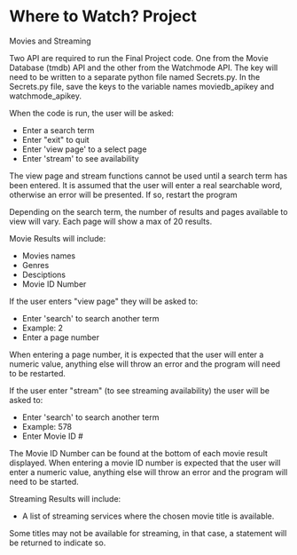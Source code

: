 # Where to Watch? Project

Movies and Streaming

Two API are required to run the Final Project code. One from the Movie Database (tmdb) API and the other from the Watchmode API. The key will need to be written to a separate python file named Secrets.py. In the Secrets.py file, save the keys to the variable names moviedb_apikey and watchmode_apikey.

When the code is run, the user will be asked:
- Enter a search term
- Enter "exit" to quit
- Enter 'view page' to a select page 
- Enter 'stream' to see availability

The view page and stream functions cannot be used until a search term has been entered.
It is assumed that the user will enter a real searchable word, otherwise an error will be presented. If so, restart the program

Depending on the search term, the number of results and pages available to view will vary. Each page will show a max of 20 results. 

Movie Results will include:
- Movies names
- Genres
- Desciptions
- Movie ID Number

If the user enters "view page" they will be asked to:
- Enter 'search' to search another term
- Example: 2
- Enter a page number

When entering a page number, it is expected that the user will enter a numeric value, anything else will throw an error and the program will need to be restarted.

If the user enter "stream" (to see streaming availability) the user will be asked to:
- Enter 'search' to search another term
- Example: 578 
- Enter Movie ID #

The Movie ID Number can be found at the bottom of each movie result displayed. When entering a movie ID number is expected that the user will enter a numeric value, anything else will throw an error and the program will need to be started.

Streaming Results will include:
- A list of streaming services where the chosen movie title is available.

Some titles may not be available for streaming, in that case, a statement will be returned to indicate so.


